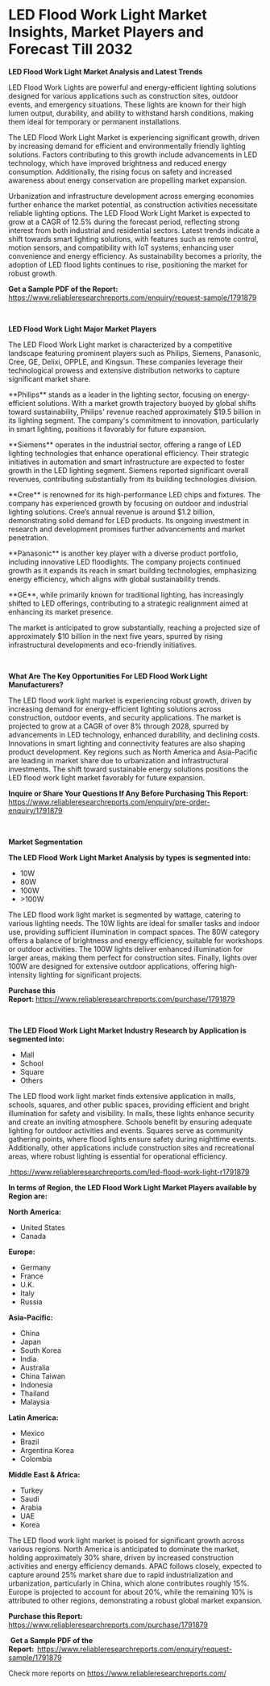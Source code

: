 <p><h1>LED Flood Work Light Market Insights, Market Players and Forecast Till 2032</h1></p><p><strong>LED Flood Work Light Market Analysis and Latest Trends</strong></p>
<p><p>LED Flood Work Lights are powerful and energy-efficient lighting solutions designed for various applications such as construction sites, outdoor events, and emergency situations. These lights are known for their high lumen output, durability, and ability to withstand harsh conditions, making them ideal for temporary or permanent installations.</p><p>The LED Flood Work Light Market is experiencing significant growth, driven by increasing demand for efficient and environmentally friendly lighting solutions. Factors contributing to this growth include advancements in LED technology, which have improved brightness and reduced energy consumption. Additionally, the rising focus on safety and increased awareness about energy conservation are propelling market expansion.</p><p>Urbanization and infrastructure development across emerging economies further enhance the market potential, as construction activities necessitate reliable lighting options. The LED Flood Work Light Market is expected to grow at a CAGR of 12.5% during the forecast period, reflecting strong interest from both industrial and residential sectors. Latest trends indicate a shift towards smart lighting solutions, with features such as remote control, motion sensors, and compatibility with IoT systems, enhancing user convenience and energy efficiency. As sustainability becomes a priority, the adoption of LED flood lights continues to rise, positioning the market for robust growth.</p></p>
<p><strong>Get a Sample PDF of the Report:&nbsp;</strong> <a href="https://www.reliableresearchreports.com/enquiry/request-sample/1791879?utm_campaign=3210&utm_medium=2&utm_source=Github&utm_content=ia&utm_term=05042025&utm_id=led-flood-work-light">https://www.reliableresearchreports.com/enquiry/request-sample/1791879</a></p>
<p>&nbsp;</p>
<p><strong>LED Flood Work Light Major Market Players</strong></p>
<p><p>The LED Flood Work Light market is characterized by a competitive landscape featuring prominent players such as Philips, Siemens, Panasonic, Cree, GE, Delixi, OPPLE, and Kingsun. These companies leverage their technological prowess and extensive distribution networks to capture significant market share.</p><p>**Philips** stands as a leader in the lighting sector, focusing on energy-efficient solutions. With a market growth trajectory buoyed by global shifts toward sustainability, Philips' revenue reached approximately $19.5 billion in its lighting segment. The company's commitment to innovation, particularly in smart lighting, positions it favorably for future expansion.</p><p>**Siemens** operates in the industrial sector, offering a range of LED lighting technologies that enhance operational efficiency. Their strategic initiatives in automation and smart infrastructure are expected to foster growth in the LED lighting segment. Siemens reported significant overall revenues, contributing substantially from its building technologies division.</p><p>**Cree** is renowned for its high-performance LED chips and fixtures. The company has experienced growth by focusing on outdoor and industrial lighting solutions. Cree’s annual revenue is around $1.2 billion, demonstrating solid demand for LED products. Its ongoing investment in research and development promises further advancements and market penetration.</p><p>**Panasonic** is another key player with a diverse product portfolio, including innovative LED floodlights. The company projects continued growth as it expands its reach in smart building technologies, emphasizing energy efficiency, which aligns with global sustainability trends.</p><p>**GE**, while primarily known for traditional lighting, has increasingly shifted to LED offerings, contributing to a strategic realignment aimed at enhancing its market presence. </p><p>The market is anticipated to grow substantially, reaching a projected size of approximately $10 billion in the next five years, spurred by rising infrastructural developments and eco-friendly initiatives.</p></p>
<p>&nbsp;</p>
<p><strong>What Are The Key Opportunities For LED Flood Work Light Manufacturers?</strong></p>
<p><p>The LED flood work light market is experiencing robust growth, driven by increasing demand for energy-efficient lighting solutions across construction, outdoor events, and security applications. The market is projected to grow at a CAGR of over 8% through 2028, spurred by advancements in LED technology, enhanced durability, and declining costs. Innovations in smart lighting and connectivity features are also shaping product development. Key regions such as North America and Asia-Pacific are leading in market share due to urbanization and infrastructural investments. The shift toward sustainable energy solutions positions the LED flood work light market favorably for future expansion.</p></p>
<p><strong>Inquire or Share Your Questions If Any Before Purchasing This Report:</strong> <a href="https://www.reliableresearchreports.com/enquiry/pre-order-enquiry/1791879?utm_campaign=3210&utm_medium=2&utm_source=Github&utm_content=ia&utm_term=05042025&utm_id=led-flood-work-light">https://www.reliableresearchreports.com/enquiry/pre-order-enquiry/1791879</a></p>
<p>&nbsp;</p>
<p><strong>Market Segmentation</strong></p>
<p><strong>The LED Flood Work Light Market Analysis by types is segmented into:</strong></p>
<p><ul><li>10W</li><li>80W</li><li>100W</li><li>>100W</li></ul></p>
<p><p>The LED flood work light market is segmented by wattage, catering to various lighting needs. The 10W lights are ideal for smaller tasks and indoor use, providing sufficient illumination in compact spaces. The 80W category offers a balance of brightness and energy efficiency, suitable for workshops or outdoor activities. The 100W lights deliver enhanced illumination for larger areas, making them perfect for construction sites. Finally, lights over 100W are designed for extensive outdoor applications, offering high-intensity lighting for significant projects.</p></p>
<p><strong>Purchase this Report:&nbsp;</strong><a href="https://www.reliableresearchreports.com/purchase/1791879?utm_campaign=3210&utm_medium=2&utm_source=Github&utm_content=ia&utm_term=05042025&utm_id=led-flood-work-light">https://www.reliableresearchreports.com/purchase/1791879</a></p>
<p>&nbsp;</p>
<p><strong>The LED Flood Work Light Market Industry Research by Application is segmented into:</strong></p>
<p><ul><li>Mall</li><li>School</li><li>Square</li><li>Others</li></ul></p>
<p><p>The LED flood work light market finds extensive application in malls, schools, squares, and other public spaces, providing efficient and bright illumination for safety and visibility. In malls, these lights enhance security and create an inviting atmosphere. Schools benefit by ensuring adequate lighting for outdoor activities and events. Squares serve as community gathering points, where flood lights ensure safety during nighttime events. Additionally, other applications include construction sites and recreational areas, where robust lighting is essential for operational efficiency.</p></p>
<p><a href="https://www.reliableresearchreports.com/led-flood-work-light-r1791879?utm_campaign=3210&utm_medium=2&utm_source=Github&utm_content=ia&utm_term=05042025&utm_id=led-flood-work-light">&nbsp;https://www.reliableresearchreports.com/led-flood-work-light-r1791879</a></p>
<p><strong>In terms of Region, the LED Flood Work Light Market Players available by Region are:</strong></p>
<p>
    <p> <strong> North America: </strong>
        <ul>
            <li>United States</li>
            <li>Canada</li>
        </ul>
        </p> 
    <p> <strong> Europe: </strong>
        <ul>
            <li>Germany</li>
            <li>France</li>
            <li>U.K.</li>
            <li>Italy</li>
            <li>Russia</li>
        </ul>
        </p> 
    <p> <strong> Asia-Pacific: </strong>
        <ul>
            <li>China</li>
            <li>Japan</li>
            <li>South Korea</li>
            <li>India</li>
            <li>Australia</li>
            <li>China Taiwan</li>
            <li>Indonesia</li>
            <li>Thailand</li>
            <li>Malaysia</li>
        </ul>
        </p> 
    <p> <strong> Latin America: </strong>
        <ul>
            <li>Mexico</li>
            <li>Brazil</li>
            <li>Argentina Korea</li>
            <li>Colombia</li>
        </ul>
        </p> 
    <p> <strong> Middle East & Africa: </strong>
        <ul>
            <li>Turkey</li>
            <li>Saudi</li>
            <li>Arabia</li>
            <li>UAE</li>
            <li>Korea</li>
        </ul>
    </p>
    </p>
<p><p>The LED flood work light market is poised for significant growth across various regions. North America is anticipated to dominate the market, holding approximately 30% share, driven by increased construction activities and energy efficiency demands. APAC follows closely, expected to capture around 25% market share due to rapid industrialization and urbanization, particularly in China, which alone contributes roughly 15%. Europe is projected to account for about 20%, while the remaining 10% is attributed to other regions, demonstrating a robust global market expansion.</p></p>
<p><strong>Purchase this Report: </strong><a href="https://www.reliableresearchreports.com/purchase/1791879?utm_campaign=3210&utm_medium=2&utm_source=Github&utm_content=ia&utm_term=05042025&utm_id=led-flood-work-light">https://www.reliableresearchreports.com/purchase/1791879</a></p>
<p>&nbsp;<strong>Get a Sample PDF of the Report:&nbsp;&nbsp;</strong><a href="https://www.reliableresearchreports.com/enquiry/request-sample/1791879?utm_campaign=3210&utm_medium=2&utm_source=Github&utm_content=ia&utm_term=05042025&utm_id=led-flood-work-light">https://www.reliableresearchreports.com/enquiry/request-sample/1791879</a></p>
<p><strong></strong></p>
<p>Check more reports on <a href="https://www.reliableresearchreports.com/?utm_campaign=3210&utm_medium=2&utm_source=Github&utm_content=ia&utm_term=05042025&utm_id=led-flood-work-light">https://www.reliableresearchreports.com/</a></p>